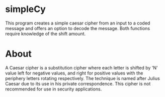 # simpleCy
This program creates a simple caesar cipher from an input to a coded message and offers an option to decode the message. Both functions require knowledge of the shift amount. 
# About
A Caesar cipher is a substitution cipher where each letter is shifted by 'N' value left for negative values, and right for positive values with the periphery letters rotating respectively. The technique is named after Julius Caesar due to its use in his private correspondence. This cipher is not recommended for use in security applications.
